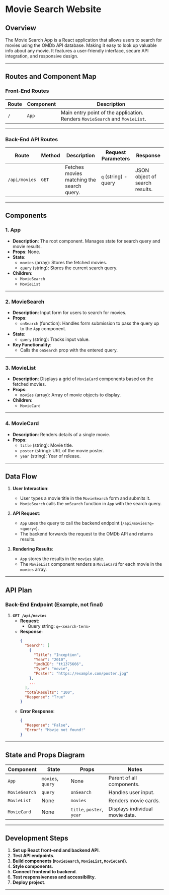 # Movie Search Website

## Overview
The Movie Search App is a React application that allows users to search for movies using the OMDb API database. Making it easy to look up valuable info about any movie. It features a user-friendly interface, secure API integration, and responsive design.

---

## Routes and Component Map

### Front-End Routes
| Route          | Component        | Description                                         |
|----------------|------------------|-----------------------------------------------------|
| `/`            | `App`           | Main entry point of the application. Renders `MovieSearch` and `MovieList`. |

---

### Back-End API Routes
| Route                | Method | Description                                    | Request Parameters      | Response                           |
|----------------------|--------|------------------------------------------------|-------------------------|------------------------------------|
| `/api/movies`        | `GET`  | Fetches movies matching the search query.      | `q` (string) - query    | JSON object of search results.    |

---

## Components

### 1. **App**
- **Description**: The root component. Manages state for search query and movie results.
- **Props**: None.
- **State**:
  - `movies` (array): Stores the fetched movies.
  - `query` (string): Stores the current search query.
- **Children**:
  - `MovieSearch`
  - `MovieList`

---

### 2. **MovieSearch**
- **Description**: Input form for users to search for movies.
- **Props**:
  - `onSearch` (function): Handles form submission to pass the query up to the `App` component.
- **State**:
  - `query` (string): Tracks input value.
- **Key Functionality**:
  - Calls the `onSearch` prop with the entered query.

---

### 3. **MovieList**
- **Description**: Displays a grid of `MovieCard` components based on the fetched movies.
- **Props**:
  - `movies` (array): Array of movie objects to display.
- **Children**:
  - `MovieCard`

---

### 4. **MovieCard**
- **Description**: Renders details of a single movie.
- **Props**:
  - `title` (string): Movie title.
  - `poster` (string): URL of the movie poster.
  - `year` (string): Year of release.

---

## Data Flow
1. **User Interaction**:
   - User types a movie title in the `MovieSearch` form and submits it.
   - `MovieSearch` calls the `onSearch` function in `App` with the search query.

2. **API Request**:
   - `App` uses the query to call the backend endpoint (`/api/movies?q=<query>`).
   - The backend forwards the request to the OMDb API and returns results.

3. **Rendering Results**:
   - `App` stores the results in the `movies` state.
   - The `MovieList` component renders a `MovieCard` for each movie in the `movies` array.

---

## API Plan

### Back-End Endpoint (Example, not final)
1. **`GET /api/movies`**
   - **Request**:
     - Query string: `q=<search-term>`
   - **Response**:
     ```json
     {
       "Search": [
         {
           "Title": "Inception",
           "Year": "2010",
           "imdbID": "tt1375666",
           "Type": "movie",
           "Poster": "https://example.com/poster.jpg"
         },
         ...
       ],
       "totalResults": "100",
       "Response": "True"
     }
     ```
   - **Error Response**:
     ```json
     {
       "Response": "False",
       "Error": "Movie not found!"
     }
     ```

---

## State and Props Diagram

| Component        | State                              | Props                   | Notes                           |
|------------------|------------------------------------|-------------------------|---------------------------------|
| `App`            | `movies`, `query`                 | None                    | Parent of all components.       |
| `MovieSearch`    | `query`                           | `onSearch`              | Handles user input.             |
| `MovieList`      | None                              | `movies`                | Renders movie cards.            |
| `MovieCard`      | None                              | `title`, `poster`, `year` | Displays individual movie data. |

---


## Development Steps

1. **Set up React front-end and backend API**.
2. **Test API endpoints**.
3. **Build components (`MovieSearch`, `MovieList`, `MovieCard`)**.
4. **Style components**.
5. **Connect frontend to backend**.
6. **Test responsiveness and accessibility**.
7. **Deploy project**.

---



